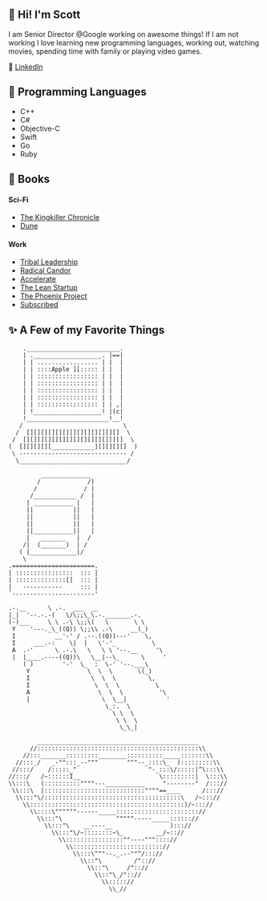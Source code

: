 
## 👋 Hi! I'm Scott
I am Senior Director @Google working on awesome things! If I am not working I love learning new programming languages, working out, watching movies, spending time with family or playing video games.

🏢 [LinkedIn](https://www.linkedin.com/in/scott-densmore-b8a5031a)

## 💖 Programming Languages
* C++
* C#
* Objective-C
* Swift
* Go
* Ruby

## 🌈 Books
#### Sci-Fi
* [The Kingkiller Chronicle](https://en.wikipedia.org/wiki/The_Kingkiller_Chronicle)
* [Dune](https://en.wikipedia.org/wiki/Dune_(franchise))
#### Work
* [Tribal Leadership](https://www.amazon.com/Tribal-Leadership-Leveraging-Thriving-Organization/dp/B002G89SV6/ref=sr_1_4?crid=3V2IYJO9FK89L&dchild=1&keywords=tribal+leadership&qid=1586979937&sprefix=tribal%2Caps%2C205&sr=8-4)
* [Radical Candor](https://www.amazon.com/Tribal-Leadership-Leveraging-Thriving-Organization/dp/B002G89SV6/ref=sr_1_4?crid=3V2IYJO9FK89L&dchild=1&keywords=tribal+leadership&qid=1586979937&sprefix=tribal%2Caps%2C205&sr=8-4)
* [Accelerate](https://www.amazon.com/Accelerate-Software-Performing-Technology-Organizations-ebook/dp/B07B9F83WM/ref=sr_1_1?dchild=1&keywords=Accelerate+bok&qid=1586980357&sr=8-1)
* [The Lean Startup](https://www.amazon.com/Lean-Startup-Entrepreneurs-Continuous-Innovation/dp/0670921602/ref=tmm_pap_swatch_0?_encoding=UTF8&qid=1586980484&sr=8-3)
* [The Phoenix Project](https://www.amazon.com/Phoenix-Project-DevOps-Helping-Business/dp/1942788290)
* [Subscribed](https://www.amazon.com/Subscribed-Subscription-Model-Companys-Future/dp/0241363667/ref=tmm_pap_swatch_0?_encoding=UTF8&qid=1586991728&sr=8-2)


## ✨ A Few of my Favorite Things
    
```
    .__________________________.
    | .___________________. |==|
    | | ................. | |  |
    | | ::::Apple ][::::: | |  |
    | | ::::::::::::::::: | |  |
    | | ::::::::::::::::: | |  |
    | | ::::::::::::::::: | |  |
    | | ::::::::::::::::: | |  |
    | | ::::::::::::::::: | | ,|
    | !___________________! |(c|
    !_______________________!__!
   /                            \
  /  [][][][][][][][][][][][][]  \
 /  [][][][][][][][][][][][][][]  \
(  [][][][][____________][][][][]  )
 \ ------------------------------ /
  \______________________________/
```

```
         ______________
        /             /|
       /             / |
      /____________ /  |
     | ___________ |   |
     ||           ||   |
     ||           ||   |
     ||           ||   |
     ||___________||   |
     |   _______   |  /
    /|  (_______)  | /
   ( |_____________|/
    \
.=======================.
| ::::::::::::::::  ::: |
| ::::::::::::::[]  ::: |
|   -----------     ::: |
`-----------------------'
```

```
.-.__      \ .-.  ___  __
|_|  '--.-.-(   \/\;;\_\.-._______.-.
(-)___     \ \ .-\ \;;\(   \       \ \
 Y    '---._\_((Q)) \;;\\ .-\     __(_)
 I           __'-' / .--.((Q))---'    \,
 I     ___.-:    \|  |   \'-'_          \
 A  .-'      \ .-.\   \   \ \ '--.__     '\
 |  |____.----((Q))\   \__|--\_      \     '
    ( )        '-'  \_  :  \-' '--.___\
     Y                \  \  \       \(_)
     I                 \  \  \         \,
     I                  \  \  \          \
     A                   \  \  \          '\
     |                    \  \__|           '
                           \_:.  \
                             \ \  \
                              \ \  \
                               \_\_|
```

```
        _____________________________________________
      //:::::::::::::::::::::::::::::::::::::::::::::\\
    //:::_______:::::::::________::::::::::_____:::::::\\
  //:::_/   _-"":::_--"""        """--_::::\_  ):::::::::\\
 //:::/    /:::::_"                    "-_:::\/:::::|^\:::\\
//:::/   /~::::::I__                      \:::::::::|  \:::\\
\\:::\   (::::::::::""""---___________     "--------"  /::://
 \\:::\  |::::::::::::::::::::::::::::""""==____      /::://
  \\:::"\/::::::::::::::::::::::::::::::::::::::\   /~::://
    \\:::::::::::::::::::::::::::::::::::::::::::)/~::://
      \\::::\""""""------_____::::::::::::::::::::::://
        \\:::"\               """""-----_____:::::://
          \\:::"\    __----__                )::://
            \\:::"\/~::::::::~\_         __/~:://
              \\::::::::::::::::""----""":::://
                \\::::::::::::::::::::::::://
                  \\:::\^""--._.--""^/::://
                    \\::"\         /":://
                      \\::"\     /":://
                        \\::"\_/":://
                          \\::::://
                            \\_//
```
